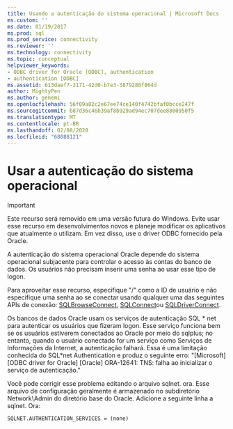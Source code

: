 ```yaml
---
title: Usando a autenticação do sistema operacional | Microsoft Docs
ms.custom: ''
ms.date: 01/19/2017
ms.prod: sql
ms.prod_service: connectivity
ms.reviewer: ''
ms.technology: connectivity
ms.topic: conceptual
helpviewer_keywords:
- ODBC driver for Oracle [ODBC], authentication
- authentication [ODBC]
ms.assetid: 613daef7-3171-42d0-b7e3-3879280f864d
author: MightyPen
ms.author: genemi
ms.openlocfilehash: 56f09a82c2e67ee74ce140f4742bfaf0bcce247f
ms.sourcegitcommit: b87d36c46b39af8b929ad94ec707dee8800950f5
ms.translationtype: MT
ms.contentlocale: pt-BR
ms.lasthandoff: 02/08/2020
ms.locfileid: "68088121"
---
```

# <a name="using-operating-system-authentication"></a>Usar a autenticação do sistema operacional
> [!IMPORTANT]  
>  Este recurso será removido em uma versão futura do Windows. Evite usar esse recurso em desenvolvimentos novos e planeje modificar os aplicativos que atualmente o utilizam. Em vez disso, use o driver ODBC fornecido pela Oracle.  
  
 A autenticação do sistema operacional Oracle depende do sistema operacional subjacente para controlar o acesso às contas do banco de dados. Os usuários não precisam inserir uma senha ao usar esse tipo de logon.  
  
 Para aproveitar esse recurso, especifique "/" como a ID de usuário e não especifique uma senha ao se conectar usando qualquer uma das seguintes APIs de conexão: [SQLBrowseConnect](../../odbc/microsoft/level-2-api-functions-odbc-driver-for-oracle.md), [SQLConnect](../../odbc/microsoft/core-level-api-functions-odbc-driver-for-oracle.md)ou [SQLDriverConnect](../../odbc/microsoft/level-1-api-functions-odbc-driver-for-oracle.md).  
  
 Os bancos de dados Oracle usam os serviços de autenticação SQL * net para autenticar os usuários que fizeram logon. Esse serviço funciona bem se os usuários estiverem conectados ao Oracle por meio do sqlplus; no entanto, quando o usuário conectado for um serviço como Serviços de Informações da Internet, a autenticação falhará. Essa é uma limitação conhecida do SQL\*net Authentication e produz o seguinte erro: "[Microsoft] [ODBC driver for Oracle] [Oracle] ORA-12641: TNS: falha ao inicializar o serviço de autenticação."  
  
 Você pode corrigir esse problema editando o arquivo sqlnet. ora. Esse arquivo de configuração geralmente é armazenado no subdiretório Network\Admin do diretório base do Oracle. Adicione a seguinte linha a sqlnet. Ora:  
  
```  
SQLNET.AUTHENTICATION_SERVICES = (none)  
```
